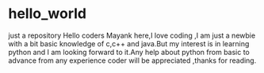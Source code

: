 # hello_world
just a repository
Hello coders
Mayank here,I love coding ,I am just a newbie with a bit basic knowledge of c,c++ and java.But my interest is in learning python and I am looking forward to it.Any help about python from basic to advance from any experience coder will be appreciated ,thanks for reading.
